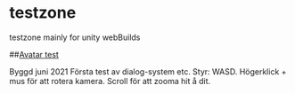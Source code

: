 # testzone
testzone mainly for unity webBuilds

##[Avatar test](https://mattislindmark.github.io/testzone/avatarbuild/index.html)

Byggd juni 2021
Första test av dialog-system etc.
Styr: WASD. Högerklick + mus för att rotera kamera. Scroll för att zooma hit å dit.
